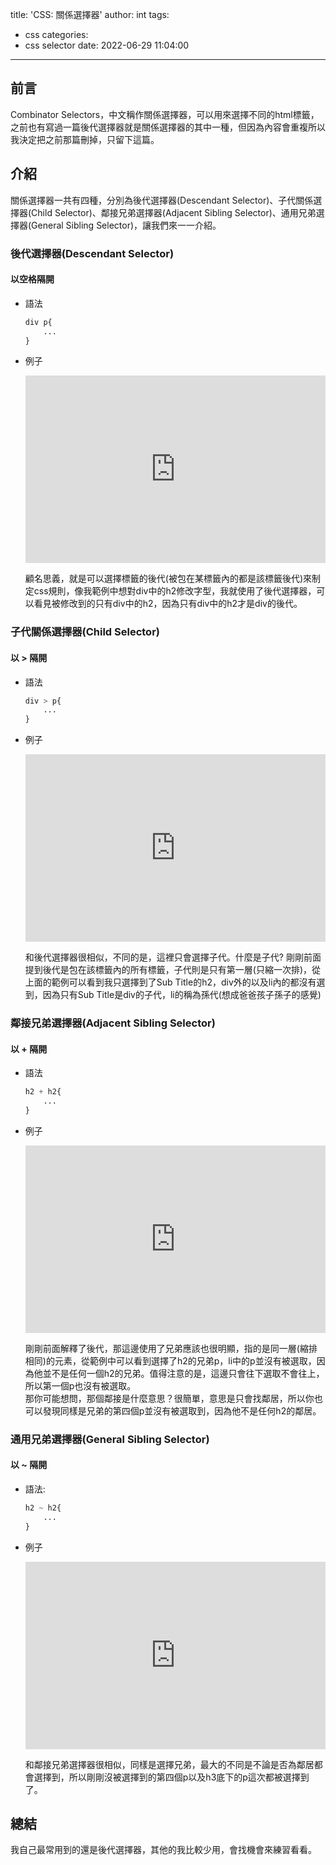title: 'CSS: 關係選擇器'
author: int
tags:
  - css
categories:
  - css selector
date: 2022-06-29 11:04:00
---
## 前言
Combinator Selectors，中文稱作關係選擇器，可以用來選擇不同的html標籤，之前也有寫過一篇後代選擇器就是關係選擇器的其中一種，但因為內容會重複所以我決定把之前那篇刪掉，只留下這篇。

## 介紹

關係選擇器一共有四種，分別為後代選擇器(Descendant Selector)、子代關係選擇器(Child Selector)、鄰接兄弟選擇器(Adjacent Sibling Selector)、通用兄弟選擇器(General Sibling Selector)，讓我們來一一介紹。

### 後代選擇器(Descendant Selector)

#### 以空格隔開

* 語法

  ```css
  div p{
      ...
  }
  ```
* 例子

  <iframe height="300" style="width: 100%;" scrolling="no" title="css descendant selector" src="https://codepen.io/intHuang/embed/jOzOxxX?default-tab=html%2Cresult" frameborder="no" loading="lazy" allowtransparency="true" allowfullscreen="true">
    See the Pen <a href="https://codepen.io/intHuang/pen/jOzOxxX">
    css descendant selector</a> by int (<a href="https://codepen.io/intHuang">@intHuang</a>)
    on <a href="https://codepen.io">CodePen</a>.
  </iframe>

  顧名思義，就是可以選擇標籤的後代(被包在某標籤內的都是該標籤後代)來制定css規則，像我範例中想對div中的h2修改字型，我就使用了後代選擇器，可以看見被修改到的只有div中的h2，因為只有div中的h2才是div的後代。

### 子代關係選擇器(Child Selector)

#### 以 > 隔開

* 語法

  ```css
  div > p{
      ...
  }
  ```
  
* 例子

  <iframe height="300" style="width: 100%;" scrolling="no" title="css descendant selector" src="https://codepen.io/intHuang/embed/MWVWGqM?default-tab=html%2Cresult" frameborder="no" loading="lazy" allowtransparency="true" allowfullscreen="true">
    See the Pen <a href="https://codepen.io/intHuang/pen/MWVWGqM">
    css descendant selector</a> by int (<a href="https://codepen.io/intHuang">@intHuang</a>)
    on <a href="https://codepen.io">CodePen</a>.
  </iframe>

  和後代選擇器很相似，不同的是，這裡只會選擇子代。什麼是子代? 剛剛前面提到後代是包在該標籤內的所有標籤，子代則是只有第一層(只縮一次排)，從上面的範例可以看到我只選擇到了Sub Title的h2，div外的以及li內的都沒有選到，因為只有Sub Title是div的子代，li的稱為孫代(想成爸爸孩子孫子的感覺)

### 鄰接兄弟選擇器(Adjacent Sibling Selector)

#### 以 + 隔開

* 語法

  ```css
  h2 + h2{
      ...
  }
  ```

* 例子

  <iframe height="300" style="width: 100%;" scrolling="no" title="css child selector" src="https://codepen.io/intHuang/embed/YzazLdx?default-tab=html%2Cresult" frameborder="no" loading="lazy" allowtransparency="true" allowfullscreen="true">
    See the Pen <a href="https://codepen.io/intHuang/pen/YzazLdx">
    css child selector</a> by int (<a href="https://codepen.io/intHuang">@intHuang</a>)
    on <a href="https://codepen.io">CodePen</a>.
  </iframe>

    剛剛前面解釋了後代，那這邊使用了兄弟應該也很明顯，指的是同一層(縮排相同)的元素，從範例中可以看到選擇了h2的兄弟p，li中的p並沒有被選取，因為他並不是任何一個h2的兄弟。值得注意的是，這邊只會往下選取不會往上，所以第一個p也沒有被選取。<br/>那你可能想問，那個鄰接是什麼意思？很簡單，意思是只會找鄰居，所以你也可以發現同樣是兄弟的第四個p並沒有被選取到，因為他不是任何h2的鄰居。

### 通用兄弟選擇器(General Sibling Selector)

#### 以 ~ 隔開

* 語法:

  ```css
  h2 ~ h2{
      ...
  }
  ```
* 例子

  <iframe height="300" style="width: 100%;" scrolling="no" title="css adjacent sibling selector " src="https://codepen.io/intHuang/embed/VwXwxoM?default-tab=html%2Cresult" frameborder="no" loading="lazy" allowtransparency="true" allowfullscreen="true">
    See the Pen <a href="https://codepen.io/intHuang/pen/VwXwxoM">
    css adjacent sibling selector </a> by int (<a href="https://codepen.io/intHuang">@intHuang</a>)
    on <a href="https://codepen.io">CodePen</a>.
  </iframe>
  
  和鄰接兄弟選擇器很相似，同樣是選擇兄弟，最大的不同是不論是否為鄰居都會選擇到，所以剛剛沒被選擇到的第四個p以及h3底下的p這次都被選擇到了。
  
## 總結
我自己最常用到的還是後代選擇器，其他的我比較少用，會找機會來練習看看。

